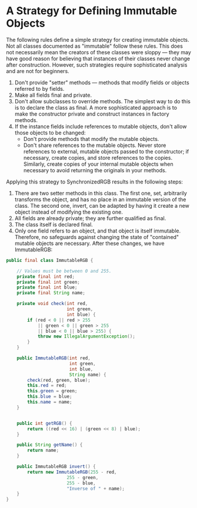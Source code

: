 # A Strategy for Defining Immutable Objects

The following rules define a simple strategy for creating immutable objects. Not all classes documented as "immutable" follow these rules. This does not necessarily mean the creators of these classes were sloppy — they may have good reason for believing that instances of their classes never change after construction. However, such strategies require sophisticated analysis and are not for beginners.

1. Don't provide "setter" methods — methods that modify fields or objects referred to by fields.
2. Make all fields final and private.
3. Don't allow subclasses to override methods. The simplest way to do this is to declare the class as final. A more sophisticated approach is to make the constructor private and construct instances in factory methods.
4. If the instance fields include references to mutable objects, don't allow those objects to be changed:
    * Don't provide methods that modify the mutable objects.
    * Don't share references to the mutable objects. Never store references to external, mutable objects passed to the constructor; if necessary, create copies, and store references to the copies. Similarly, create copies of your internal mutable objects when necessary to avoid returning the originals in your methods.

Applying this strategy to SynchronizedRGB results in the following steps:

1. There are two setter methods in this class. The first one, set, arbitrarily transforms the object, and has no place in an immutable version of the class. The second one, invert, can be adapted by having it create a new object instead of modifying the existing one.
2. All fields are already private; they are further qualified as final.
3. The class itself is declared final.
4. Only one field refers to an object, and that object is itself immutable. Therefore, no safeguards against changing the state of "contained" mutable objects are necessary.
After these changes, we have ImmutableRGB:

```java
public final class ImmutableRGB {

    // Values must be between 0 and 255.
    private final int red;
    private final int green;
    private final int blue;
    private final String name;

    private void check(int red,
                       int green,
                       int blue) {
        if (red < 0 || red > 255
            || green < 0 || green > 255
            || blue < 0 || blue > 255) {
            throw new IllegalArgumentException();
        }
    }

    public ImmutableRGB(int red,
                        int green,
                        int blue,
                        String name) {
        check(red, green, blue);
        this.red = red;
        this.green = green;
        this.blue = blue;
        this.name = name;
    }


    public int getRGB() {
        return ((red << 16) | (green << 8) | blue);
    }

    public String getName() {
        return name;
    }

    public ImmutableRGB invert() {
        return new ImmutableRGB(255 - red,
                       255 - green,
                       255 - blue,
                       "Inverse of " + name);
    }
}
```